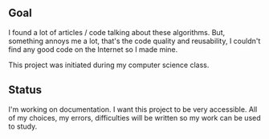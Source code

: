 ## Goal
I found a lot of articles / code talking about these algorithms. But, something annoys me a lot, that's the code quality and reusability, I couldn't find any good code on the Internet so I made mine.

This project was initiated during my computer science class.

## Status
I'm working on documentation. I want this project to be very accessible. All of my choices, my errors, difficulties will be written so my work can be used to study.
